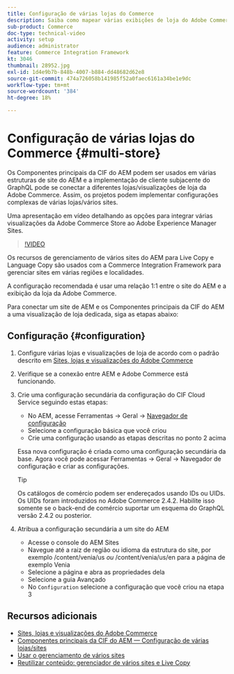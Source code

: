 ```yaml
---
title: Configuração de várias lojas do Commerce
description: Saiba como mapear várias exibições de loja do Adobe Commerce para o AEM. Isso permite que os projetos sejam compatíveis com casos de uso de vários locatários e vários idiomas.
sub-product: Commerce
doc-type: technical-video
activity: setup
audience: administrator
feature: Commerce Integration Framework
kt: 3046
thumbnail: 28952.jpg
exl-id: 1d4e9b7b-848b-4007-b884-dd48682d62e8
source-git-commit: 474a726058b141985f52a0faec6161a34be1e9dc
workflow-type: tm+mt
source-wordcount: '384'
ht-degree: 18%

---
```


# Configuração de várias lojas do Commerce {#multi-store}

Os Componentes principais da CIF do AEM podem ser usados em várias estruturas de site do AEM e a implementação de cliente subjacente do GraphQL pode se conectar a diferentes lojas/visualizações de loja da Adobe Commerce. Assim, os projetos podem implementar configurações complexas de várias lojas/vários sites.

Uma apresentação em vídeo detalhando as opções para integrar várias visualizações da Adobe Commerce Store ao Adobe Experience Manager Sites.

>[!VIDEO](https://video.tv.adobe.com/v/28952/?quality=12)

Os recursos de gerenciamento de vários sites do AEM para Live Copy e Language Copy são usados com a Commerce Integration Framework para gerenciar sites em várias regiões e localidades.

A configuração recomendada é usar uma relação 1:1 entre o site do AEM e a exibição da loja da Adobe Commerce.

Para conectar um site de AEM e os Componentes principais da CIF do AEM a uma visualização de loja dedicada, siga as etapas abaixo:

## Configuração {#configuration}

1. Configure várias lojas e visualizações de loja de acordo com o padrão descrito em [Sites, lojas e visualizações do Adobe Commerce](https://experienceleague.adobe.com/docs/commerce-admin/start/setup/websites-stores-views.html)

2. Verifique se a conexão entre AEM e Adobe Commerce está funcionando.

3. Crie uma configuração secundária da configuração do CIF Cloud Service seguindo estas etapas:

   * No AEM, acesse Ferramentas -> Geral -> [Navegador de configuração](/help/sites-administering/configurations.md#using-configuration-browser)
   * Selecione a configuração básica que você criou
   * Crie uma configuração usando as etapas descritas no ponto 2 acima

   Essa nova configuração é criada como uma configuração secundária da base. Agora você pode acessar Ferramentas -> Geral -> Navegador de configuração e criar as configurações.

   >[!TIP]
   >
   >Os catálogos de comércio podem ser endereçados usando IDs ou UIDs. Os UIDs foram introduzidos no Adobe Commerce 2.4.2. Habilite isso somente se o back-end de comércio suportar um esquema do GraphQL versão 2.4.2 ou posterior.

4. Atribua a configuração secundária a um site do AEM

   * Acesse o console do AEM Sites
   * Navegue até a raiz de região ou idioma da estrutura do site, por exemplo /content/venia/us _ou_ /content/venia/us/en para a página de exemplo Venia
   * Selecione a página e abra as propriedades dela
   * Selecione a guia Avançado
   * No `Configuration` selecione a configuração que você criou na etapa 3

## Recursos adicionais

* [Sites, lojas e visualizações do Adobe Commerce](https://experienceleague.adobe.com/docs/commerce-admin/start/setup/websites-stores-views.html)
* [Componentes principais da CIF do AEM — Configuração de várias lojas/sites](https://github.com/adobe/aem-core-cif-components#multi-store--site-configuration)
* [Usar o gerenciamento de vários sites](https://experienceleague.adobe.com/docs/experience-manager-learn/sites/translation/multi-site-manager-feature-video-use.html)
* [Reutilizar conteúdo: gerenciador de vários sites e Live Copy](/help/sites-administering/msm.md)
